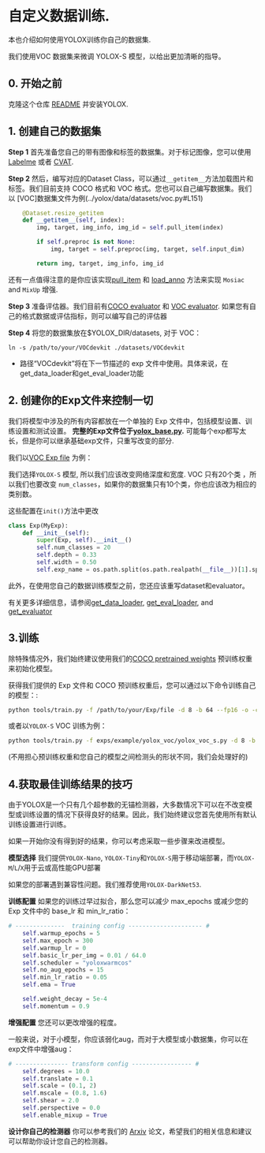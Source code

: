 # 自定义数据训练.
本也介绍如何使用YOLOX训练你自己的数据集.

我们使用VOC 数据集来微调 YOLOX-S 模型，以给出更加清晰的指导。

## 0. 开始之前
克隆这个仓库 [README](../README.md) 并安装YOLOX.

## 1. 创建自己的数据集
**Step 1** 首先准备您自己的带有图像和标签的数据集。对于标记图像，您可以使用 [Labelme](https://github.com/wkentaro/labelme) 或者 [CVAT](https://github.com/openvinotoolkit/cvat).

**Step 2** 然后，编写对应的Dataset Class，可以通过`__getitem__`方法加载图片和标签。我们目前支持 COCO 格式和 VOC 格式。您也可以自己编写数据集。我们以 [VOC]数据集文件为例(../yolox/data/datasets/voc.py#L151)
```python
    @Dataset.resize_getitem
    def __getitem__(self, index):
        img, target, img_info, img_id = self.pull_item(index)

        if self.preproc is not None:
            img, target = self.preproc(img, target, self.input_dim)

        return img, target, img_info, img_id
```
 还有一点值得注意的是你应该实现[pull_item](../yolox/data/datasets/voc.py#L129) 和 [load_anno](../yolox/data/datasets/voc.py#L121) 方法来实现 `Mosiac` and `MixUp` 增强.

**Step 3** 准备评估器。我们目前有[COCO evaluator](../yolox/evaluators/coco_evaluator.py) 和 [VOC evaluator](../yolox/evaluators/voc_evaluator.py).
如果您有自己的格式数据或评估指标，则可以编写自己的评估器

**Step 4** 将您的数据集放在$YOLOX_DIR/datasets, 对于 VOC：

```shell
ln -s /path/to/your/VOCdevkit ./datasets/VOCdevkit
```
* 路径“VOCdevkit”将在下一节描述的 exp 文件中使用。具体来说，在get_data_loader和get_eval_loader功能

## 2. 创建你的Exp文件来控制一切

我们将模型中涉及的所有内容都放在一个单独的 Exp 文件中，包括模型设置、训练设置和测试设置。
**完整的Exp文件位于[yolox_base.py](../yolox/exp/yolox_base.py).** 可能每个exp都写太长，但是你可以继承基础exp文件，只重写改变的部分.

我们以[VOC Exp file](../exps/example/yolox_voc/yolox_voc_s.py) 为例：

我们选择`YOLOX-S` 模型, 所以我们应该改变网络深度和宽度. VOC 只有20个类 ，所以我们也要改变 `num_classes`，如果你的数据集只有10个类，你也应该改为相应的类别数。

这些配置在`init()`方法中更改
```python
class Exp(MyExp):
    def __init__(self):
        super(Exp, self).__init__()
        self.num_classes = 20
        self.depth = 0.33
        self.width = 0.50
        self.exp_name = os.path.split(os.path.realpath(__file__))[1].split(".")[0]
```

此外，在使用您自己的数据训练模型之前，您还应该重写dataset和evaluator。

有关更多详细信息，请参阅[get_data_loader](../exps/example/yolox_voc/yolox_voc_s.py#L20), [get_eval_loader](../exps/example/yolox_voc/yolox_voc_s.py#L82), and [get_evaluator](../exps/example/yolox_voc/yolox_voc_s.py#L113)

## 3.训练
除特殊情况外，我们始终建议使用我们的[COCO pretrained weights](../README.md) 预训练权重来初始化模型。

获得我们提供的 Exp 文件和 COCO 预训练权重后，您可以通过以下命令训练自己的模型：:
```bash
python tools/train.py -f /path/to/your/Exp/file -d 8 -b 64 --fp16 -o -c /path/to/the/pretrained/weights
```

或者以`YOLOX-S` VOC 训练为例：
```bash
python tools/train.py -f exps/example/yolox_voc/yolox_voc_s.py -d 8 -b 64 --fp16 -o -c /path/to/yolox_s.pth.tar
```

(不用担心预训练权重和您自己的模型之间检测头的形状不同，我们会处理好的)

## 4.获取最佳训练结果的技巧

由于YOLOX是一个只有几个超参数的无锚检测器，大多数情况下可以在不改变模型或训练设置的情况下获得良好的结果。因此，我们始终建议您首先使用所有默认训练设置进行训练。

如果一开始你没有得到好的结果，你可以考虑采取一些步骤来改进模型。

**模型选择** 我们提供`YOLOX-Nano`, `YOLOX-Tiny`和`YOLOX-S`用于移动端部署，而`YOLOX-M`/`L`/`X`用于云或高性能GPU部署

如果您的部署遇到兼容性问题。我们推荐使用`YOLOX-DarkNet53`.

**训练配置** 如果您的训练过早过拟合，那么您可以减少 max_epochs 或减少您的 Exp 文件中的 base_lr 和 min_lr_ratio：
```python
# --------------  training config --------------------- #
    self.warmup_epochs = 5
    self.max_epoch = 300
    self.warmup_lr = 0
    self.basic_lr_per_img = 0.01 / 64.0
    self.scheduler = "yoloxwarmcos"
    self.no_aug_epochs = 15
    self.min_lr_ratio = 0.05
    self.ema = True

    self.weight_decay = 5e-4
    self.momentum = 0.9
```

**增强配置** 您还可以更改增强的程度。

一般来说，对于小模型，你应该弱化aug，而对于大模型或小数据集，你可以在exp文件中增强aug：
```python
# --------------- transform config ----------------- #
    self.degrees = 10.0
    self.translate = 0.1
    self.scale = (0.1, 2)
    self.mscale = (0.8, 1.6)
    self.shear = 2.0
    self.perspective = 0.0
    self.enable_mixup = True
```

**设计你自己的检测器** 你可以参考我们的 [Arxiv](https://arxiv.org/abs/2107.08430) 论文，希望我们的相关信息和建议可以帮助你设计您自己的检测器。
